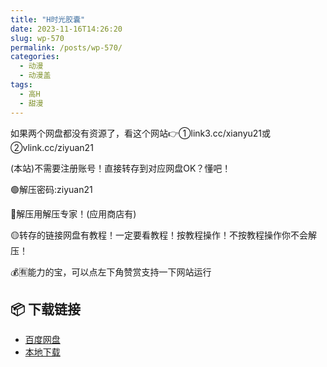 ```yaml
---
title: "H时光胶囊"
date: 2023-11-16T14:26:20
slug: wp-570
permalink: /posts/wp-570/
categories:
  - 动漫
  - 动漫盖
tags:
  - 高H
  - 甜漫
---
```


如果两个网盘都没有资源了，看这个网站👉①link3.cc/xianyu21或②vlink.cc/ziyuan21

(本站)不需要注册账号！直接转存到对应网盘OK？懂吧！

🟢解压密码:ziyuan21

🔵解压用解压专家！(应用商店有)

🟡转存的链接网盘有教程！一定要看教程！按教程操作！不按教程操作你不会解压！

💰🈶能力的宝，可以点左下角赞赏支持一下网站运行

## 📦 下载链接
- [百度网盘](https://blziyuan21.com/pay-download/570?key=1790a1b0ca&down_id=0)
- [本地下载](https://blziyuan21.com/pay-download/570?key=1790a1b0ca&down_id=1)


